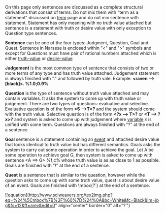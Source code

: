 On this page only sentences are discussed as a complete structural derivations that consist of terms.  Do not mix them with "term as a statement" discussed on [term](https://github.com/opennars/opennars/wiki/Term:-types,-format) page and do not mix sentence with statement. Statement has only meaning with no truth value attached but sentence is a statement with truth or desire value with only exception to Question type sentences.

**Sentence** can be one of the four types: Judgment, Question, Goal and Quest. Sentence in Narsese is enclosed within "<" and ">" symbols and except for Questions must have pair of rational numbers attached which is either [truth-value](https://github.com/opennars/opennars/wiki/Truth-Value:-Definition-and-Examples) or [desire-value](https://github.com/opennars/opennars/wiki/Desire-Value:-Definition-and-Examples)

**Judgement** is the most common type of sentence that consists of two or more terms of any type and has truth value attached. Judgement statement is always finished with "." and followed by truth vale. Example: **<raven --> [black]>. %1.0;0.9%**

**Question** is the type of sentence without truth value attached and may contain variables. It asks the system to come up with truth value or judgement. There are two types of questions: evaluative and selective. Evaluative question is of the form **<S -->T>?** and the system should come with the truth value. Selective question is of the form **<?x --> T>?** or **<T --> ?x>?** and system is asked to come up with judgement where [variable](https://github.com/opennars/opennars/wiki/Use-of-Variables-in-OpenNARS) _x_ is unified with some term. Questions are always finished with "?" at the end of a sentence

**Goal** sentence is a statement containing an [event](https://github.com/opennars/opennars/wiki/Temporal-Inference) and attached desire value that looks identical to truth value but has different semantics. Goals asks the system to carry out some operation in order to achieve the goal. Let A be some operation to achieve goal G, then system is asked to come up with sentence <A ==> G> %f;c% whose truth value is as as close to 1 as possible. Goals are finished with "!" at the end of a sentence. 

**Quest** is a sentence that is similar to the question, however while the question asks to come up with some truth value, quest is about desire value of an event. Goals are finished with \mbox{?`} at the end of a sentence. 

![equation](http://www.sciweavers.org/tex2img.php?eq=%24%5Cmbox%7B%3F%60%7D%24%0A&bc=White&fc=Black&im=jpg&fs=12&ff=arev&edit=0" align="center" border="0" alt="$\mbox{?`}$")



